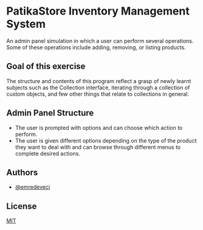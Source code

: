 # PatikaStore Inventory Management System



An admin panel simulation in which a user can perform several operations. Some of these operations include adding, removing, or listing products.

## Goal of this exercise
The structure and contents of this program reflect a grasp of newly learnt subjects such as the Collection interface, iterating through a collection of custom objects, and few other things that relate to collections in general.

## Admin Panel Structure

- The user is prompted with options and can choose which action to perform.
- The user is given different options depending on the type of the product they want to deal with and can browse through different menus to complete desired actions.

## Authors

- [@emredeveci](https://github.com/emredeveci)


## License

[MIT](https://choosealicense.com/licenses/mit/)

